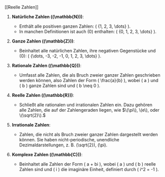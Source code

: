 [[Reelle Zahlen]]

1. **Natürliche Zahlen (\(\mathbb{N}\))**:
   - Enthält alle positiven ganzen Zahlen: \( \{1, 2, 3, \dots\} \).
   - In manchen Definitionen ist auch \(0\) enthalten: \( \{0, 1, 2, 3, \dots\} \).

2. **Ganze Zahlen (\(\mathbb{Z}\))**:
   - Beinhaltet alle natürlichen Zahlen, ihre negativen Gegenstücke und \(0\): \( \{\dots, -3, -2, -1, 0, 1, 2, 3, \dots\} \).

3. **Rationale Zahlen (\(\mathbb{Q}\))**:
   - Umfasst alle Zahlen, die als Bruch zweier ganzer Zahlen geschrieben werden können, also Zahlen der Form \( \frac{a}{b} \), wobei \( a \) und \( b \) ganze Zahlen sind und \( b \neq 0 \).

4. **Reelle Zahlen (\(\mathbb{R}\))**:
   - Schließt alle rationalen und irrationalen Zahlen ein. Dazu gehören alle Zahlen, die auf der Zahlengeraden liegen, wie $\(\pi\), \(e\), oder \(\sqrt{2}\).$

5. **Irrationale Zahlen**:
   - Zahlen, die nicht als Bruch zweier ganzer Zahlen dargestellt werden können. Sie haben nicht-periodische, unendliche Dezimaldarstellungen, z. B. \(\sqrt{2}\), \(\pi\).

6. **Komplexe Zahlen (\(\mathbb{C}\))**:
   - Beinhaltet alle Zahlen der Form \( a + bi \), wobei \( a \) und \( b \) reelle Zahlen sind und \( i \) die imaginäre Einheit, definiert durch \( i^2 = -1 \).
